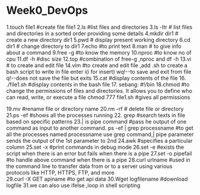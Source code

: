 # Week0_DevOps
1.touch file1 #create file file1
2.ls   #list files and directories
3.ls -ltr  # list files and directories in a sorted order providing some details
4.mkdir dir1  # create a new directory dir1
5.pwd  # display present working directory
6.cd dir1  # change directory to dir1
7.echo #to print text
8.man # to give info about a command
9.free -g  #to know the memory
10.nproc #to know no of cpu
11.df -h   #disc size
12.top   #combination of free-g ,nproc and df -h
13.vi # to create and edit file
14.vim #to create and edit file ,add .sh to create a bash script
           to write in file enter i(i for insert)
            wq!--to save and exit from file
             q!--does not save the file but exits
15.cat  #display contents of the file
16.  ./file1.sh  #display contents in the bash file
17. sebang: #!/bin
18.chmod #to change the permissions of files and directories. It allows you to define who can read, write, or execute a file
   chmod 777 file1.sh #gives all permissions

19.mv  #rename file or directory name
20.rm -rf  # delete file or directory 
21.ps -ef  #shows all the processes running
22. grep  #search texts in file based on specific patterns
23.| is pipe command #pass he output of one command as input to another command. 
ps -ef | grep processname  #to get all the processes named processname use grep command,| pipe parameter sends the output of the 1st parameter to 2nd
24.awk  #specifies a particular column
25.set -x #print commands in debug mode
26.set -e #exists the script when there is an error but fails when there is a pipe
27.set -o pipefail #to handle above command when there is a pipe
28.curl urlname  #used in the command line to transfer data from or to a server using various protocols like HTTP, HTTPS, FTP, and more  
29.curl -X GET apiname  #to get api data
30.Wget logfilename    #download logfile
31.we can also use ifelse ,loop in shell scripting



